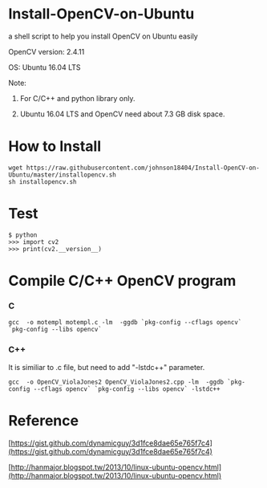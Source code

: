 # Install-OpenCV-on-Ubuntu
a shell script to help you install OpenCV on Ubuntu easily

OpenCV version: 2.4.11

OS: Ubuntu 16.04 LTS 

Note:

1. For C/C++ and python library only.

2. Ubuntu 16.04 LTS and OpenCV need about 7.3 GB disk space.

# How to Install
    wget https://raw.githubusercontent.com/johnson18404/Install-OpenCV-on-Ubuntu/master/installopencv.sh
    sh installopencv.sh

# Test
    $ python
    >>> import cv2
    >>> print(cv2.__version__)


# Compile C/C++ OpenCV program
### C
    gcc  -o motempl motempl.c -lm  -ggdb `pkg-config --cflags opencv` `pkg-config --libs opencv`


### C++
It is similiar to .c file, but need to add "-lstdc++" parameter.

    gcc  -o OpenCV_ViolaJones2 OpenCV_ViolaJones2.cpp -lm  -ggdb `pkg-config --cflags opencv` `pkg-config --libs opencv` -lstdc++


# Reference
[https://gist.github.com/dynamicguy/3d1fce8dae65e765f7c4](https://gist.github.com/dynamicguy/3d1fce8dae65e765f7c4)

[http://hanmajor.blogspot.tw/2013/10/linux-ubuntu-opencv.html](http://hanmajor.blogspot.tw/2013/10/linux-ubuntu-opencv.html)
